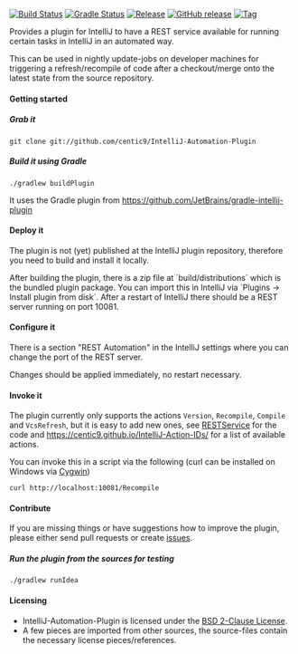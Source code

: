 [![Build Status](https://github.com/centic9/IntelliJ-Automation-Plugin/actions/workflows/gradle-build.yml/badge.svg)](https://github.com/centic9/IntelliJ-Automation-Plugin/actions)
[![Gradle Status](https://gradleupdate.appspot.com/centic9/IntelliJ-Automation-Plugin/status.svg?branch=master)](https://gradleupdate.appspot.com/centic9/IntelliJ-Automation-Plugin/status)
[![Release](https://img.shields.io/github/release/centic9/IntelliJ-Automation-Plugin.svg)](https://github.com/centic9/IntelliJ-Automation-Plugin/releases)
[![GitHub release](https://img.shields.io/github/release/centic9/IntelliJ-Automation-Plugin.svg?label=changelog)](https://github.com/centic9/IntelliJ-Automation-Plugin/releases/latest)
[![Tag](https://img.shields.io/github/tag/centic9/IntelliJ-Automation-Plugin.svg)](https://github.com/centic9/IntelliJ-Automation-Plugin/tags)

Provides a plugin for IntelliJ to have a REST service available for running certain tasks in IntelliJ in an automated way.

This can be used in nightly update-jobs on developer machines for triggering a refresh/recompile of code after a checkout/merge onto the latest state from the source repository.

#### Getting started

##### Grab it

    git clone git://github.com/centic9/IntelliJ-Automation-Plugin

##### Build it using Gradle

    ./gradlew buildPlugin

It uses the Gradle plugin from https://github.com/JetBrains/gradle-intellij-plugin

#### Deploy it

The plugin is not (yet) published at the IntelliJ plugin repository, therefore you need to build and install it locally.

After building the plugin, there is a zip file at ´build/distributions´ which is the bundled plugin package. You can import this in IntelliJ via ´Plugins -> Install plugin from disk´. After a restart of IntelliJ there should be a REST server running on port 10081.

#### Configure it

There is a section "REST Automation" in the IntelliJ settings where you can change the port of the REST server. 

Changes should be applied immediately, no restart necessary.

#### Invoke it

The plugin currently only supports the actions `Version`, `Recompile`, `Compile` and `VcsRefresh`, but it is easy to add new ones, see [RESTService](https://github.com/centic9/IntelliJ-Automation-Plugin/blob/master/src/main/java/org/dstadler/intellij/automation/RESTService.java#L36) for the code and https://centic9.github.io/IntelliJ-Action-IDs/ for a list of available actions.

You can invoke this in a script via the following (curl can be installed on Windows via [Cygwin](https://cygwin.com/))

    curl http://localhost:10081/Recompile

#### Contribute

If you are missing things or have suggestions how to improve the plugin, please either send pull requests or create [issues](https://github.com/centic9/IntelliJ-Automation-Plugin/issues).

##### Run the plugin from the sources for testing

    ./gradlew runIdea

#### Licensing
* IntelliJ-Automation-Plugin is licensed under the [BSD 2-Clause License].
* A few pieces are imported from other sources, the source-files contain the necessary license pieces/references.

[BSD 2-Clause License]: https://www.opensource.org/licenses/bsd-license.php

